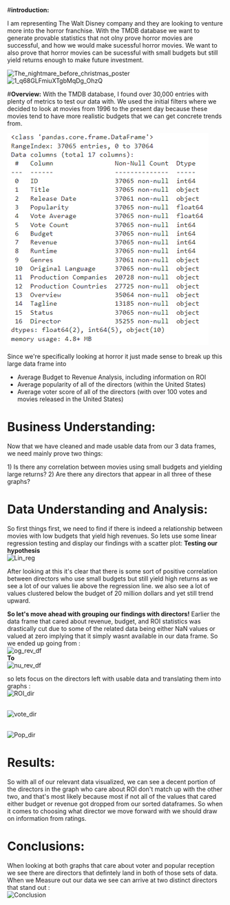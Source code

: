 #**introduction:** 

I am representing The Walt Disney company and they are looking to venture more into the horror franchise. With the TMDB database we want to generate provable statistics that not olny prove horror movies are successful, and how we would make sucessful horror movies. We want to also prove that horror movies can be sucessful with small budgets but still yield returns enough to make future investment. 

![The_nightmare_before_christmas_poster](https://github.com/user-attachments/assets/6dcfcdfc-6e64-4ddc-8805-9d42361c1b4c)
![1_q68GLFmiuXTgbMqDg_OhzQ](https://github.com/user-attachments/assets/586cfd84-80f7-467f-ab01-6c76b2e84989)

#**Overview:**
With the TMDB database, I found over 30,000 entries with plenty of metrics to test our data with. We used the initial filters where we decided to look at movies from 1996 to the present day because these movies tend to have more realistic budgets that we can get concrete trends from. 

![Initial DataFrame](Images/init_df.png)

Since we're specifically looking at horror it just made sense to break up this large data frame into 

- Average Budget to Revenue Analysis, including information on ROI
- Average popularity of all of the directors (within the United States)
- Average voter score of all of the directors (with over 100 votes and movies released in the United States)

# **Business Understanding:**
Now that we have cleaned and made usable data from our 3 data frames, we need mainly prove two things:

1\) Is there any correlation between movies using small budgets and yielding large returns?
2\)  Are there any directors that appear in all three of these graphs?

# **Data Understanding and Analysis:**

So first things first, we need to find if there is indeed a relationship between movies with low budgets that yield high revenues. So lets use some linear regression testing and display our findings with a scatter plot: 
**Testing our hypothesis**
<br> ![Lin_reg](https://github.com/user-attachments/assets/88710bc0-36dd-4cf8-8095-f9fe49999379)</br>

After looking at this it's clear that there is some sort of positive correlation between directors who use small budgets but still yield high returns as we see a lot of our values lie above the regression line. we also see a lot of values clustered below the budget of 20 million dollars and yet still trend upward. 

**So let's move ahead with grouping our findings with directors!**
Earlier the data frame that cared about revenue, budget, and ROI statistics was drastically cut due to some of the related data being either NaN values or valued at zero implying that it simply wasnt available in our data frame. So we ended up going from : 
<br>![og_rev_df](https://github.com/user-attachments/assets/3ba28d9d-f78a-40a4-a17a-9d07ffbb6c09)</br>
**To**
<br>![nu_rev_df](https://github.com/user-attachments/assets/cc39f978-7c1a-4c0d-b441-8578eb2248b2)</br>

so lets focus on the directors left with usable data and translating them into graphs :
<br>![ROI_dir](https://github.com/user-attachments/assets/9eacd800-416b-472c-872b-2526668a65ab)</br>


<br>![vote_dir](https://github.com/user-attachments/assets/cfb8116c-cfb9-4c11-b669-b9bb6613b426)</br>


<br>![Pop_dir](https://github.com/user-attachments/assets/bd589d78-d6e6-4e51-a14f-4baa89fe6e7e)</br>

# **Results:** 

So with all of our relevant data visualized, we can see a decent portion of the directors in the graph who care about ROI don't match up with the other two, and that's most likely because most if not all of the values that cared either budget or revenue got dropped from our sorted dataframes. So when it comes to choosing what director we move forward with we should draw on information from ratings. 

# **Conclusions:**

When looking at both graphs that care about voter and popular reception we see there are directors that defintely land in both of those sets of data. When we Measure out our data we see can arrive at two distinct directors that stand out : 
<br>![Conclusion](https://github.com/user-attachments/assets/08ad1783-53e5-4253-9d6a-7e02fe9ba1dc)</br>
